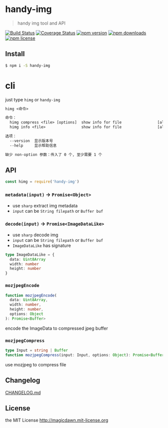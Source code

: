 <!-- AUTO_GENERATED_UNTOUCHED_FLAG -->

# handy-img

> handy img tool and API

[![Build Status](https://img.shields.io/travis/magicdawn/handy-img.svg?style=flat-square)](https://travis-ci.org/magicdawn/handy-img)
[![Coverage Status](https://img.shields.io/codecov/c/github/magicdawn/handy-img.svg?style=flat-square)](https://codecov.io/gh/magicdawn/handy-img)
[![npm version](https://img.shields.io/npm/v/handy-img.svg?style=flat-square)](https://www.npmjs.com/package/handy-img)
[![npm downloads](https://img.shields.io/npm/dm/handy-img.svg?style=flat-square)](https://www.npmjs.com/package/handy-img)
[![npm license](https://img.shields.io/npm/l/handy-img.svg?style=flat-square)](http://magicdawn.mit-license.org)

## Install

```sh
$ npm i -S handy-img
```

# cli

just type `himg` or `handy-img`

```txt
himg <命令>

命令：
  himg compress <file> [options]  show info for file                [aliases: c]
  himg info <file>                show info for file                [aliases: i]

选项：
  --version  显示版本号                                                   [布尔]
  --help     显示帮助信息                                                 [布尔]

缺少 non-option 参数：传入了 0 个, 至少需要 1 个
```

## API

```js
const himg = require('handy-img')
```

### `metadata(input)` -> `Promise<Object>`

- use `sharp` extract img metadata
- `input` can be `String filepath` or `Buffer buf`

### `decode(input)` -> `Promise<ImageDataLike>`

- use `sharp` decode img
- `input` can be `String filepath` or `Buffer buf`
- `ImageDataLike` has signature

```ts
type ImageDataLike = {
  data: Uint8Array
  width: number
  height: number
}
```

### `mozjpegEncode`

```ts
function mozjpegEncode(
  data: Uint8Array,
  width: number,
  height: number,
  options: Object
): Promise<Buffer>
```

encode the ImageData to compressed jpeg buffer

### `mozjpegCompress`

```ts
type Input = string | Buffer
function mozjpegCompress(input: Input, options: Object): Promise<Buffer>
```

use mozjpeg to compress file

## Changelog

[CHANGELOG.md](CHANGELOG.md)

## License

the MIT License http://magicdawn.mit-license.org
